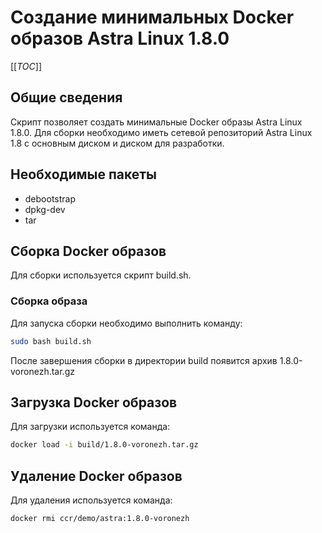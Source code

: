 # Создание минимальных Docker образов Astra Linux 1.8.0

[[_TOC_]]

## Общие сведения

Скрипт позволяет создать минимальные Docker образы Astra Linux 1.8.0.
Для сборки необходимо иметь сетевой репозиторий Astra Linux 1.8 с основным
диском и диском для разработки.

## Необходимые пакеты

- debootstrap
- dpkg-dev
- tar

## Сборка Docker образов

Для сборки используется скрипт build.sh.

### Сборка образа

Для запуска сборки необходимо выполнить команду:

  ```sh
  sudo bash build.sh
  ```

После завершения сборки в директории build появится архив 1.8.0-voronezh.tar.gz

## Загрузка Docker образов

Для загрузки используется команда:

  ```sh
  docker load -i build/1.8.0-voronezh.tar.gz
  ```

## Удаление Docker образов

Для удаления используется команда:

  ```sh
  docker rmi ccr/demo/astra:1.8.0-voronezh
  ```
